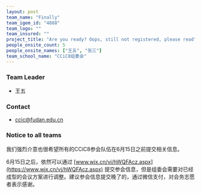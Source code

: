 ```yaml
---
layout: post
team_name: "Finally"
team_igem_id: "4888"
team_logo: ""
team_insured: ""
project_title: "Are you ready? Oops, still not registered, please read"
people_onsite_count: 5
people_onsite_names: ["王五", "张三"]
team_school_name: "CCiC8组委会"
---
```



### Team Leader
* 王五

### Contact
* ccic@fudan.edu.cn

### Notice to all teams

我们强烈介意也很希望所有的CCiC8参会队伍在6月15日之前提交相关信息。

6月15日之后，依然可以通过 [www.wjx.cn/vj/hWQFAcz.aspx](https://www.wjx.cn/vj/hWQFAcz.aspx) 提交参会信息，但是组委会需要对已经成型的会议方案进行调整。建议参会信息提交晚了的，通过微信支付，对会务志愿者表示感谢。
